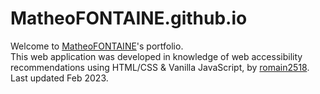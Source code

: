 # MatheoFONTAINE.github.io

Welcome to [MatheoFONTAINE](https://github.com/MatheoFONTAINE)'s portfolio.<br>
This web application was developed in knowledge of web accessibility recommendations using HTML/CSS & Vanilla JavaScript, by [romain2518](https://github.com/romain2518).<br>
Last updated Feb 2023.
